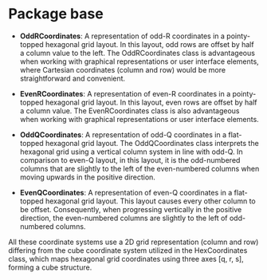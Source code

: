 # Package base

- **OddRCoordinates**: A representation of odd-R coordinates in a pointy-topped hexagonal grid layout. In this layout,
  odd rows are offset by half a column value to the left. The OddRCoordinates class is advantageous when working with
  graphical representations or user interface elements, where Cartesian coordinates (column and row) would be more
  straightforward and convenient.


- **EvenRCoordinates**: A representation of even-R coordinates in a pointy-topped hexagonal grid layout. In this layout,
  even rows are offset by half a column value. The EvenRCoordinates class is also advantageous when working with
  graphical representations or user interface elements.


- **OddQCoordinates**: A representation of odd-Q coordinates in a flat-topped hexagonal grid layout. The OddQCoordinates
  class interprets the hexagonal grid using a vertical column system in line with odd-Q. In comparison to even-Q layout,
  in this layout, it is the odd-numbered columns that are slightly to the left of the even-numbered columns when moving
  upwards in the positive direction.


- **EvenQCoordinates**: A representation of even-Q coordinates in a flat-topped hexagonal grid layout. This layout
  causes every other column to be offset. Consequently, when progressing vertically in the positive direction, the
  even-numbered columns are slightly to the left of odd-numbered columns.

All these coordinate systems use a 2D grid representation (column and row) differing from the cube coordinate system
utilized in the HexCoordinates class, which maps hexagonal grid coordinates using three axes [q, r, s], forming a cube
structure.